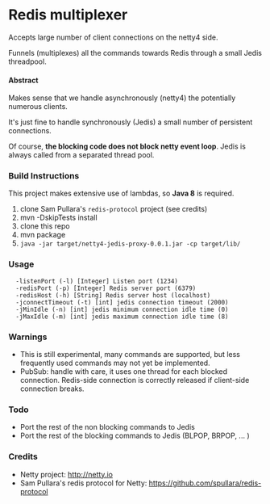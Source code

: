 Redis multiplexer
==================
Accepts large number of client connections on the netty4 side.

Funnels (multiplexes) all the commands towards Redis through a small Jedis threadpool.

#### Abstract
Makes sense that we handle asynchronously (netty4) the potentially numerous clients.

It's just fine to handle synchronously (Jedis) a small number of persistent connections.

Of course, **the blocking code does not block netty event loop**. Jedis is always called from a separated thread pool.

### Build Instructions
This project makes extensive use of lambdas, so **Java 8** is required.

1. clone Sam Pullara's ```redis-protocol``` project (see credits)
2. mvn -DskipTests install
3. clone this repo
4. mvn package
5. ```java -jar target/netty4-jedis-proxy-0.0.1.jar -cp target/lib/ ```

### Usage
```
  -listenPort (-l) [Integer] Listen port (1234)
  -redisPort (-p) [Integer] Redis server port (6379)
  -redisHost (-h) [String] Redis server host (localhost)
  -jconnectTimeout (-t) [int] jedis connection timeout (2000)
  -jMinIdle (-n) [int] jedis minimum connection idle time (0)
  -jMaxIdle (-m) [int] jedis maximum connection idle time (8)
```

### Warnings
* This is still experimental, many commands are supported, but less frequently used commands may not yet be implemented.
* PubSub: handle with care, it uses one thread for each blocked connection. Redis-side connection is correctly released if client-side connection breaks.

### Todo
* Port the rest of the non blocking commands to Jedis
* Port the rest of the blocking commands to Jedis (BLPOP, BRPOP, ... )

### Credits
* Netty project: http://netty.io
* Sam Pullara's redis protocol for Netty: https://github.com/spullara/redis-protocol
